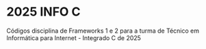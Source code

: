 # 2025 INFO C
Códigos disciplina de Frameworks 1 e 2 para a turma de Técnico em Informática para Internet - Integrado C de 2025
